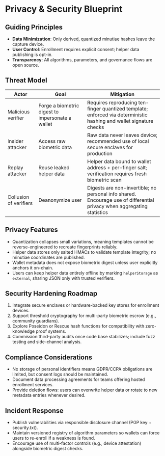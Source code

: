 # Privacy & Security Blueprint

## Guiding Principles
- **Data Minimization**: Only derived, quantized minutiae hashes leave the capture device.
- **User Control**: Enrollment requires explicit consent; helper data publishing is opt-in.
- **Transparency**: All algorithms, parameters, and governance flows are open source.

## Threat Model
| Actor | Goal | Mitigation |
|-------|------|------------|
| Malicious verifier | Forge a biometric digest to impersonate a wallet | Requires reproducing ten-finger quantized template; enforced via deterministic hashing and wallet signature checks |
| Insider attacker | Access raw biometric data | Raw data never leaves device; recommended use of local secure enclaves for production |
| Replay attacker | Reuse leaked helper data | Helper data bound to wallet address + per-finger salt; verification requires fresh biometric scan |
| Collusion of verifiers | Deanonymize user | Digests are non-invertible; no personal info shared. Encourage use of differential privacy when aggregating statistics |

## Privacy Features
- Quantization collapses small variations, meaning templates cannot be reverse-engineered to recreate fingerprints reliably.
- Helper data stores only salted HMACs to validate template integrity; no minutiae coordinates are published.
- Wallet metadata does not expose biometric digest unless user explicitly anchors it on-chain.
- Users can keep helper data entirely offline by marking `helperStorage` as `external`, sharing JSON only with trusted verifiers.

## Security Hardening Roadmap
1. Integrate secure enclaves or hardware-backed key stores for enrollment devices.
2. Support threshold cryptography for multi-party biometric escrow (e.g., community guardians).
3. Explore Poseidon or Rescue hash functions for compatibility with zero-knowledge proof systems.
4. Commission third-party audits once code base stabilizes; include fuzz testing and side-channel analysis.

## Compliance Considerations
- No storage of personal identifiers means GDPR/CCPA obligations are limited, but consent logs should be maintained.
- Document data processing agreements for teams offering hosted enrollment services.
- Provide deletion flows: users can overwrite helper data or rotate to new metadata entries whenever desired.

## Incident Response
- Publish vulnerabilities via responsible disclosure channel (PGP key + security.txt).
- Maintain versioned registry of algorithm parameters so wallets can force users to re-enroll if a weakness is found.
- Encourage use of multi-factor controls (e.g., device attestation) alongside biometric digest checks.
